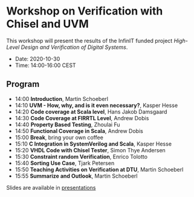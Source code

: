# Workshop on Verification with Chisel and UVM

This workshop will present the results of the InfinIT funded project
*High-Level Design and Verification of Digital Systems*.

 * Date: 2020-10-30
 * Time: 14:00-16:00 CEST

## Program

 * 14:00 **Introduction**, Martin Schoeberl
 * 14:10 **UVM - How, why, and is it even necessary?**, Kasper Hesse
 * 14:20 **Code coverage at Scala level**, Hans Jakob Damsgaard
 * 14:30 **Code Coverage at FIRRTL Level**, Andrew Dobis
 * 14:40 **Property Based Testing**, Zhoulai Fu
 * 14:50 **Functional Coverage in Scala**, Andrew Dobis
 * 15:00 **Break**, bring your own coffee
 * 15:10 **C Integration in SystemVerilog and Scala**, Kasper Hesse
 * 15:20 **VHDL Code with Chisel Tester**, Simon Thye Andersen
 * 15:30 **Constraint random Verification**, Enrico Tolotto
 * 15:40 **Sorting Use Case**, Tjark Petersen
 * 15:50 **Teaching Activities on Verification at DTU**, Martin Schoeberl
 * 15:55 **Summarize and Outlook**, Martin Schoeberl

Slides are available in [presentations](presentations)
 

